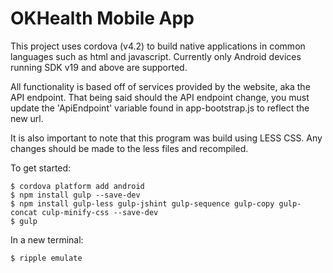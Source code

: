 # OKHealth Mobile App

This project uses cordova (v4.2) to build native applications in common languages
such as html and javascript. Currently only Android devices running
SDK v19 and above are supported.

All functionality is based off of services provided by the website, aka the API
endpoint. That being said should the API endpoint change, you must update the
'ApiEndpoint' variable found in app-bootstrap.js to reflect the new url.

It is also important to note that this program was build using LESS CSS. Any
changes should be made to the less files and recompiled.

To get started:

    $ cordova platform add android
    $ npm install gulp --save-dev
    $ npm install gulp-less gulp-jshint gulp-sequence gulp-copy gulp-concat culp-minify-css --save-dev
    $ gulp
    
In a new terminal:

    $ ripple emulate



